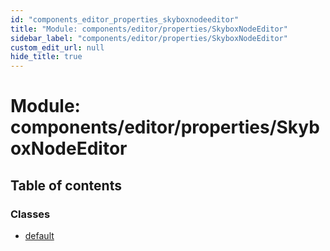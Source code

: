 ```yaml
---
id: "components_editor_properties_skyboxnodeeditor"
title: "Module: components/editor/properties/SkyboxNodeEditor"
sidebar_label: "components/editor/properties/SkyboxNodeEditor"
custom_edit_url: null
hide_title: true
---
```


# Module: components/editor/properties/SkyboxNodeEditor

## Table of contents

### Classes

- [default](../classes/components_editor_properties_skyboxnodeeditor.default.md)
